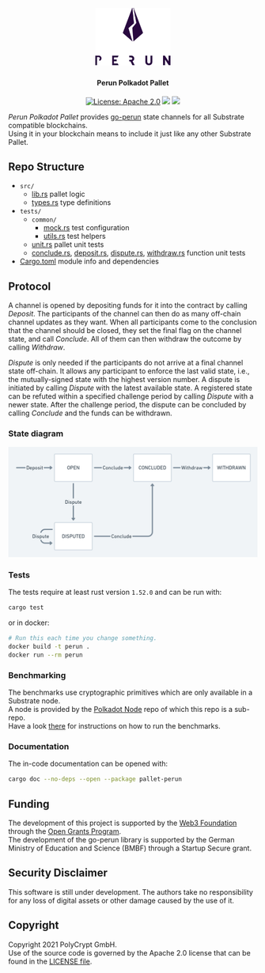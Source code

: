 <h1 align="center"><br>
    <a href="https://perun.network/"><img src=".assets/go_perun.png" alt="Perun" width="30%"></a>
<br></h1>

<h4 align="center">Perun Polkadot Pallet</h4>

<p align="center">
  <a href="https://www.apache.org/licenses/LICENSE-2.0.txt"><img src="https://img.shields.io/badge/license-Apache%202-blue" alt="License: Apache 2.0"></a>
  <a href="https://github.com/perun-network/perun-polkadot-pallet/actions/workflows/rust.yml"><img src="https://github.com/perun-network/perun-polkadot-pallet/actions/workflows/rust.yml/badge.svg"></a>
  <a href="https://codecov.io/gh/perun-network/perun-polkadot-pallet">
    <img src="https://codecov.io/gh/perun-network/perun-polkadot-pallet/branch/master/graph/badge.svg?token=GJ1YX73FLP"/>
  </a>
</p>

*Perun Polkadot Pallet* provides [go-perun] state channels for all Substrate compatible blockchains.  
Using it in your blockchain means to include it just like any other Substrate Pallet.

## Repo Structure

* `src/`
  * [lib.rs] pallet logic
  * [types.rs] type definitions
* `tests/`
  * `common/`
    * [mock.rs] test configuration
    * [utils.rs] test helpers
  * [unit.rs] pallet unit tests
  * [conclude.rs], [deposit.rs], [dispute.rs], [withdraw.rs] function unit tests
* [Cargo.toml] module info and dependencies

## Protocol

A channel is opened by depositing funds for it into the contract by calling *Deposit*.
The participants of the channel can then do as many off-chain channel updates as they want.
When all participants come to the conclusion that the channel should be closed, they set the final flag on the channel state, and call *Conclude*.
All of them can then withdraw the outcome by calling *Withdraw*. 

*Dispute* is only needed if the participants do not arrive at a final channel state off-chain.
It allows any participant to enforce the last valid state, i.e., the mutually-signed state with the highest version number.
A dispute is initiated by calling *Dispute* with the latest available state.
A registered state can be refuted within a specified challenge period by calling *Dispute* with a newer state.
After the challenge period, the dispute can be concluded by calling *Conclude* and the funds can be withdrawn.

### State diagram

![state diagram](.assets/protocol.png)

### Tests

The tests require at least rust version `1.52.0` and can be run with:
```bash
cargo test
```

or in docker:

```bash
# Run this each time you change something.
docker build -t perun .
docker run --rm perun
```

### Benchmarking

The benchmarks use cryptographic primitives which are only available in a Substrate node.  
A node is provided by the [Polkadot Node] repo of which this repo is a sub-repo.  
Have a look [there] for instructions on how to run the benchmarks.  

### Documentation

The in-code documentation can be opened with:

```bash
cargo doc --no-deps --open --package pallet-perun
```

## Funding

The development of this project is supported by the [Web3 Foundation] through the [Open Grants Program].  
The development of the go-perun library is supported by the German Ministry of Education and Science (BMBF) through a Startup Secure grant.

## Security Disclaimer

This software is still under development.
The authors take no responsibility for any loss of digital assets or other damage caused by the use of it.

## Copyright

Copyright 2021 PolyCrypt GmbH.  
Use of the source code is governed by the Apache 2.0 license that can be found in the [LICENSE file](LICENSE).

<!--- Links -->

[go-perun]: https://github.com/hyperledger-labs/go-perun
[Perun Pallet]: https://github.com/perun-network/perun-polkadot-pallet
<!-- markdown-link-check-disable -->
[Polkadot Node]: https://github.com/perun-network/perun-polkadot-node
[there]: https://github.com/perun-network/perun-polkadot-node/blob/master/README.md#benchmarking
<!-- markdown-link-check-enable -->
[frontend template]: https://github.com/substrate-developer-hub/substrate-front-end-template

[Open Grant]: https://github.com/perun-network/Open-Grants-Program/blob/master/applications/perun_channels.md#w3f-open-grant-proposal
[Web3 Foundation]: https://web3.foundation/about/
[Open Grants Program]: https://github.com/w3f/Open-Grants-Program#open-grants-program-

[lib.rs]: src/lib.rs
[types.rs]: src/types.rs
[utils.rs]: tests/common/utils.rs
[mock.rs]: tests/common/mock.rs
[unit.rs]: tests/unit.rs
[conclude.rs]: tests/conclude.rs
[deposit.rs]: tests/deposit.rs
[dispute.rs]: tests/dispute.rs
[withdraw.rs]: tests/withdraw.rs
[Cargo.toml]: Cargo.toml
